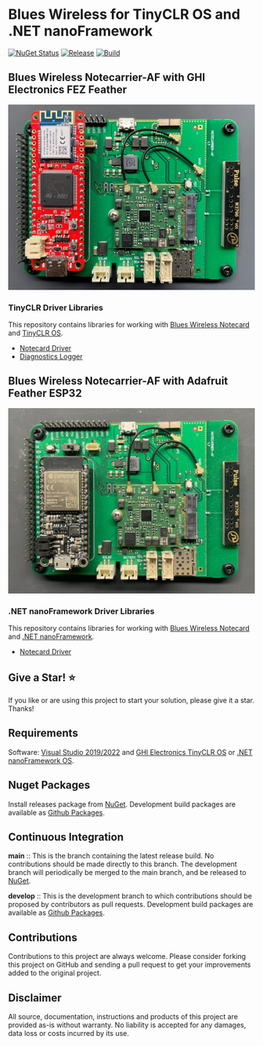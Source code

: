 # Blues Wireless for TinyCLR OS and .NET nanoFramework

[![NuGet Status](http://img.shields.io/nuget/v/Bytewizer.TinyCLR.Drivers.Blues.Notecard.svg?style=flat&logo=nuget)](https://www.nuget.org/packages?q=bytewizer.tinyclr.drivers.blues)
[![Release](https://github.com/bytewizer/blueswireless/actions/workflows/release.yml/badge.svg)](https://github.com/bytewizer/blueswireless/actions/workflows/release.yml)
[![Build](https://github.com/bytewizer/blueswireless/actions/workflows/actions.yml/badge.svg)](https://github.com/bytewizer/blueswireless/actions/workflows/actions.yml)


## Blues Wireless Notecarrier-AF with GHI Electronics FEZ Feather

![Notecard](/images/notecard.jpg)

### TinyCLR Driver Libraries

This repository contains libraries for working with [Blues Wireless Notecard](https://blues.io) and [TinyCLR OS](https://www.ghielectronics.com).
* <a href="https://github.com/bytewizer/blueswireless/tree/develop/src/Bytewizer.TinyCLR.Drivers.Blues.Notecard">Notecard Driver</a>
* <a href="https://github.com/bytewizer/blueswireless/tree/develop/src/Bytewizer.TinyCLR.Drivers.Blues.Notecard.Diagnostics">Diagnostics Logger</a> 


## Blues Wireless Notecarrier-AF with Adafruit Feather ESP32

![Notecard](/images/notecard-esp32.jpg)

### .NET nanoFramework Driver Libraries

This repository contains libraries for working with [Blues Wireless Notecard](https://blues.io) and [.NET nanoFramework](https://www.nanoFramework.net/).
* <a href="https://github.com/bytewizer/blueswireless/tree/develop/src/Bytewizer.NanoCLR.Drivers.Blues.Notecard">Notecard Driver</a>

## Give a Star! :star:

If you like or are using this project to start your solution, please give it a star. Thanks!

## Requirements

Software: <a href="https://visualstudio.microsoft.com/downloads/">Visual Studio 2019/2022</a> and <a href="https://www.ghielectronics.com/">GHI Electronics TinyCLR OS</a> or <a href="https://www.nanoFramework.net/">.NET nanoFramework OS</a>.  

## Nuget Packages

Install releases package from [NuGet](https://www.nuget.org/packages?q=bytewizer). Development build packages are available as [Github Packages](https://github.com/bytewizer?tab=packages).

## Continuous Integration

**main** :: This is the branch containing the latest release build. No contributions should be made directly to this branch. The development branch will periodically be merged to the main branch, and be released to [NuGet](https://www.nuget.org/packages?q=bytewizer.tinyclr).

**develop** :: This is the development branch to which contributions should be proposed by contributors as pull requests. Development build packages are available as [Github Packages](https://github.com/bytewizer?tab=packages).

## Contributions

Contributions to this project are always welcome. Please consider forking this project on GitHub and sending a pull request to get your improvements added to the original project.

## Disclaimer

All source, documentation, instructions and products of this project are provided as-is without warranty. No liability is accepted for any damages, data loss or costs incurred by its use.